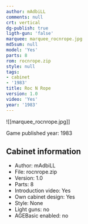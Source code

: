 ```yaml
---
author: mAdbiLL
comments: null
crt: vertical
dg-publish: true
ligth-gun: 'false'
marquee: marquee_rocnrope.jpg
md5sum: null
model: 'Yes'
parts: 8
rom: rocnrope.zip
style: null
tags:
- cabinet
- '1983'
title: Roc N Rope
version: 1.0
video: 'Yes'
year: '1983'
---
```


![[marquee_rocnrope.jpg]]

Game published year: 1983

## Cabinet information

- Author: mAdbiLL
- File: rocnrope.zip
- Version: 1.0
- Parts: 8
- Introduction video: Yes
- Own cabinet design: Yes
- Style: None
- Light guns: no
- AGEBasic enabled: no

